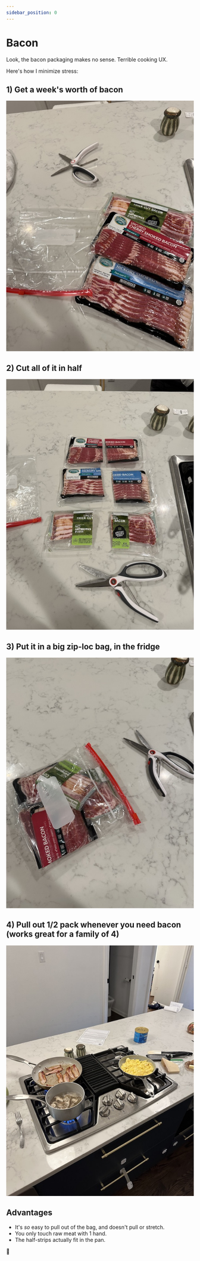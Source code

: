 ```yaml
---
sidebar_position: 0
---
```


# Bacon

Look, the bacon packaging makes no sense. Terrible cooking UX.

Here's how I minimize stress:

## 1) Get a week's worth of bacon

![3 packs of unopened bacon](bacon_1.jpeg)

## 2) Cut all of it in half

![same packs, but cut down the middle](bacon_2.jpeg)

## 3) Put it in a big zip-loc bag, in the fridge

![same cut packs, all crammed in a big plastic bag](bacon_3.jpeg)

## 4) Pull out 1/2 pack whenever you need bacon (works great for a family of 4)

![A stove, with a pan of small sizzling bacon strips](cooking.jpeg)

## Advantages

* It's _so_ easy to pull out of the bag, and doesn't pull or stretch.
* You only touch raw meat with 1 hand.
* The half-strips actually fit in the pan.

🎉
